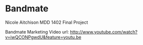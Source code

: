Bandmate
========
Nicole Aitchison
MDD 1402 Final Project

Bandmate Marketing Video
url: http://www.youtube.com/watch?v=iwQCONPgwdU&feature=youtu.be
